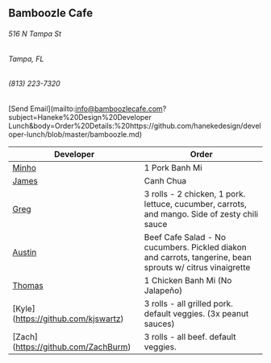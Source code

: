 ## Bamboozle Cafe
###### 516 N Tampa St
###### Tampa, FL
###### (813) 223-7320
[Send Email](mailto:info@bamboozlecafe.com?subject=Haneke%20Design%20Developer Lunch&body=Order%20Details:%20https://github.com/hanekedesign/developer-lunch/blob/master/bamboozle.md)

Developer     | Order
--------------|---------------------
[Minho](https://github.com/minhochoi)               |  1 Pork Banh Mi 
[James](https://github.com/jlandrum)                | Canh Chua
[Greg](https://github.com/greghochsprung)           | 3 rolls - 2 chicken, 1 pork. lettuce, cucumber, carrots, and mango. Side of zesty chili sauce
[Austin](https://github.com/austinmccarthy-haneke)  | Beef Cafe Salad - No cucumbers. Pickled diakon and carrots, tangerine, bean sprouts w/ citrus vinaigrette
[Thomas](https://github.com/ThomasKomarnicki)       | 1 Chicken Banh Mi (No Jalapeño)
[Kyle] (https://github.com/kjswartz)                | 3 rolls - all grilled pork. default veggies. (3x peanut sauces)
[Zach] (https://github.com/ZachBurm)                | 3 rolls - all beef. default veggies.
